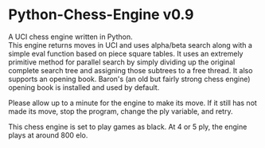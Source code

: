 # Python-Chess-Engine v0.9
 A UCI chess engine written in Python.  
This engine returns moves in UCI and uses alpha/beta search along with a simple eval function based on piece square tables.  It uses an extremely primitive method for parallel search by simply dividing up the original complete search tree and assigning those subtrees to a free thread.  It also supports an opening book.  Baron's (an old but fairly strong chess engine) opening book is installed and used by default.

Please allow up to a minute for the engine to make its move.  If it still has not made its move, stop the program, change the ply variable, and retry.

This chess engine is set to play games as black.  At 4 or 5 ply, the engine plays at around 800 elo.
